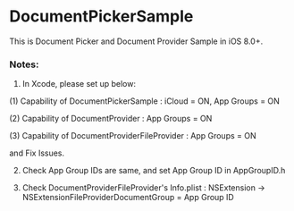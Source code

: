 DocumentPickerSample
=============
This is Document Picker and Document Provider Sample in iOS 8.0+.

### Notes: 
1. In Xcode, please set up below:
	
  (1) Capability of DocumentPickerSample : iCloud = ON, App Groups = ON
  
  (2) Capability of DocumentProvider : App Groups = ON 
  
  (3) Capability of DocumentProviderFileProvider : App Groups = ON

  and Fix Issues.

2. Check App Group IDs are same, and set App Group ID in AppGroupID.h

3.  Check DocumentProviderFileProvider's Info.plist : NSExtension -> NSExtensionFileProviderDocumentGroup = App Group ID
